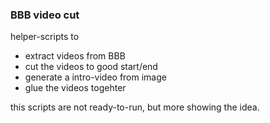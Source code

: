 ### BBB video cut

helper-scripts to 

- extract videos from BBB
- cut the videos to good start/end
- generate a intro-video from image
- glue the videos togehter


this scripts are not ready-to-run, but more showing the idea.
